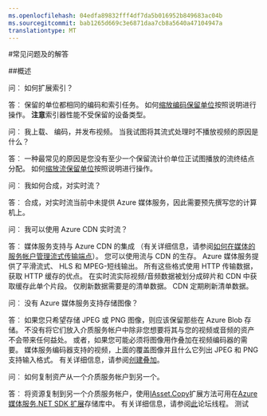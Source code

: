 ```yaml
---
ms.openlocfilehash: 04edfa89832fff4df7da5b016952b849683ac04b
ms.sourcegitcommit: bab1265d669c3e6871daa7cb8a5640a47104947a
translationtype: MT
---
```

<properties 
    pageTitle="常见问题及的解答" 
    description="常见问题 (Faq)" 
    services="media-services" 
    documentationCenter="" 
    authors="Juliako" 
    manager="dwrede" 
    editor=""/>

<tags 
    ms.service="media-services" 
    ms.workload="media" 
    ms.tgt_pltfrm="na" 
    ms.devlang="na" 
    ms.topic="article" 
    ms.date="08/11/2015"
    ms.author="juliako"/>


#常见问题及的解答  

##概述

问︰ 如何扩展索引？

答︰ 保留的单位都相同的编码和索引任务。 如何[缩放编码保留单位](media-services-how-to-scale.md)按照说明进行操作。 **注意**索引器性能不受保留的设备类型。

问︰ 我上载、 编码，并发布视频。 当我试图将其流式处理时不播放视频的原因是什么？ 

答︰ 一种最常见的原因是您没有至少一个保留流计价单位正试图播放的流终结点分配。  如何[缩放流保留单位](media-services-how-to-scale.md)按照说明进行操作。

问︰ 我如何合成，对实时流？ 

答︰ 合成，对实时流当前中未提供 Azure 媒体服务，因此需要预先撰写您的计算机上。

问︰ 我可以使用 Azure CDN 实时流？ 

答︰ 媒体服务支持与 Azure CDN 的集成 （有关详细信息，请参阅[如何在媒体的服务帐户管理流式传输端点](media-services-manage-origins.md#enable_cdn)）。  您可以使用流与 CDN 的生存。 Azure 媒体服务提供了平滑流式、 HLS 和 MPEG-短线输出。 所有这些格式使用 HTTP 传输数据，获取 HTTP 缓存的优点。 在实时流实际视频/音频数据被划分成碎片和 CDN 中获取缓存此单个片段。 仅刷新数据需要是的清单数据。 CDN 定期刷新清单数据。

问︰ 没有 Azure 媒体服务支持存储图像？

答︰ 如果您只希望存储 JPEG 或 PNG 图像，则应该保留那些在 Azure Blob 存储。 不没有将它们放入介质服务帐户中除非您想要将其与您的视频或音频的资产不会带来任何益处。 或者，如果您可能必须将图像用作叠加在视频编码器的需要。 媒体服务编码器支持的视频，上面的覆盖图像并且什么它列出 JPEG 和 PNG 支持输入格式。 有关详细信息，请参阅[创建叠加](https://msdn.microsoft.com/library/azure/dn640496.aspx)。

问︰ 如何复制资产从一个介质服务帐户到另一个。 

答︰ 将资源复制到另一个介质服务帐户，使用[IAsset.Copy](https://github.com/Azure/azure-sdk-for-media-services-extensions/blob/dev/MediaServices.Client.Extensions/IAssetExtensions.cs#L354)扩展方法可用在[Azure 媒体服务.NET SDK 扩展](https://github.com/Azure/azure-sdk-for-media-services-extensions/)存储库中。 有关详细信息，请参阅[此](https://social.msdn.microsoft.com/Forums/azure/28912d5d-6733-41c1-b27d-5d5dff2695ca/migrate-media-services-across-subscription?forum=MediaServices)论坛线程。 测试
